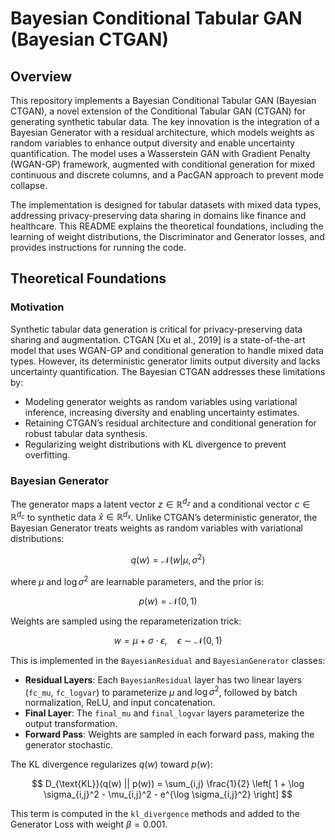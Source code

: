 # Bayesian Conditional Tabular GAN (Bayesian CTGAN)

## Overview

This repository implements a Bayesian Conditional Tabular GAN (Bayesian CTGAN), a novel extension of the Conditional Tabular GAN (CTGAN) for generating synthetic tabular data. The key innovation is the integration of a Bayesian Generator with a residual architecture, which models weights as random variables to enhance output diversity and enable uncertainty quantification. The model uses a Wasserstein GAN with Gradient Penalty (WGAN-GP) framework, augmented with conditional generation for mixed continuous and discrete columns, and a PacGAN approach to prevent mode collapse.

The implementation is designed for tabular datasets with mixed data types, addressing privacy-preserving data sharing in domains like finance and healthcare. This README explains the theoretical foundations, including the learning of weight distributions, the Discriminator and Generator losses, and provides instructions for running the code.

## Theoretical Foundations

### Motivation

Synthetic tabular data generation is critical for privacy-preserving data sharing and augmentation. CTGAN [Xu et al., 2019] is a state-of-the-art model that uses WGAN-GP and conditional generation to handle mixed data types. However, its deterministic generator limits output diversity and lacks uncertainty quantification. The Bayesian CTGAN addresses these limitations by:

- Modeling generator weights as random variables using variational inference, increasing diversity and enabling uncertainty estimates.
- Retaining CTGAN’s residual architecture and conditional generation for robust tabular data synthesis.
- Regularizing weight distributions with KL divergence to prevent overfitting.

### Bayesian Generator

The generator maps a latent vector $z \in \mathbb{R}^{d_z}$ and a conditional vector $c \in \mathbb{R}^{d_c}$ to synthetic data $\hat{x} \in \mathbb{R}^{d_x}$. Unlike CTGAN’s deterministic generator, the Bayesian Generator treats weights as random variables with variational distributions:

$$
q(w) = \mathcal{N}(w | \mu, \sigma^2)
$$

where $\mu$ and $\log \sigma^2$ are learnable parameters, and the prior is:

$$
p(w) = \mathcal{N}(0, 1)
$$

Weights are sampled using the reparameterization trick:

$$
w = \mu + \sigma \cdot \epsilon, \quad \epsilon \sim \mathcal{N}(0, 1)
$$

This is implemented in the `BayesianResidual` and `BayesianGenerator` classes:

- **Residual Layers**: Each `BayesianResidual` layer has two linear layers (`fc_mu`, `fc_logvar`) to parameterize $\mu$ and $\log \sigma^2$, followed by batch normalization, ReLU, and input concatenation.
- **Final Layer**: The `final_mu` and `final_logvar` layers parameterize the output transformation.
- **Forward Pass**: Weights are sampled in each forward pass, making the generator stochastic.

The KL divergence regularizes $q(w)$ toward $p(w)$:

$$
D_{\text{KL}}(q(w) || p(w)) = \sum_{i,j} \frac{1}{2} \left[ 1 + \log \sigma_{i,j}^2 - \mu_{i,j}^2 - e^{\log \sigma_{i,j}^2} \right]
$$

This term is computed in the `kl_divergence` methods and added to the Generator Loss with weight $\beta = 0.001$.




